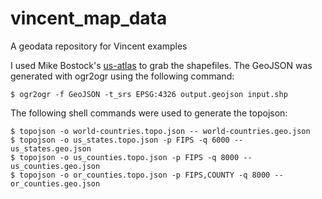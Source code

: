 vincent_map_data
================

A geodata repository for Vincent examples

I used Mike Bostock's [us-atlas](https://github.com/mbostock/us-atlas) to grab the shapefiles. The GeoJSON was generated with ogr2ogr using the following command:

```shell
$ ogr2ogr -f GeoJSON -t_srs EPSG:4326 output.geojson input.shp
```

The following shell commands were used to generate the topojson:

```shell
$ topojson -o world-countries.topo.json -- world-countries.geo.json
$ topojson -o us_states.topo.json -p FIPS -q 6000 -- us_states.geo.json
$ topojson -o us_counties.topo.json -p FIPS -q 8000 -- us_counties.geo.json
$ topojson -o or_counties.topo.json -p FIPS,COUNTY -q 8000 -- or_counties.geo.json
```
